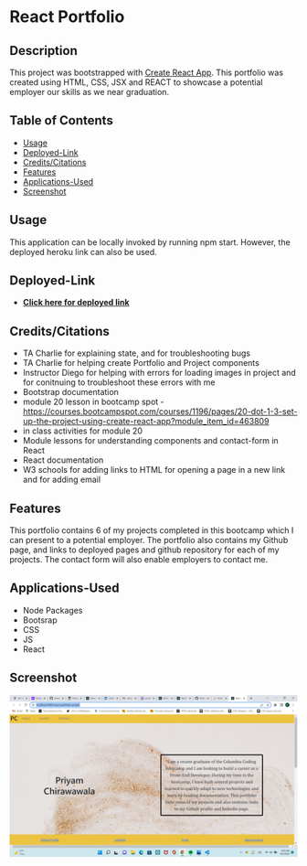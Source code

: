# React Portfolio

## Description

This project was bootstrapped with [Create React App](https://github.com/facebook/create-react-app). This portfolio was created using HTML, CSS, JSX and REACT to showcase a potential employer our skills as we near graduation.

## Table of Contents
* [Usage](#Usage)
* [Deployed-Link](#Video-Link)
* [Credits/Citations](#Credits/Citations)
* [Features](#Features)
* [Applications-Used](#Applications-Used)
* [Screenshot](#Screenshot)


## Usage
This application can be locally invoked by running npm start. However, the deployed heroku link can also be used. 


## Deployed-Link
* **[Click here for deployed link](https://pacific-cliffs-12911.herokuapp.com/#project-challenges)**


## Credits/Citations
* TA Charlie for explaining state, and for troubleshooting bugs 
* TA Charlie for helping create Portfolio and Project components
* Instructor Diego for helping with errors for loading images in project and for conitnuing to troubleshoot these errors with me
* Bootstrap documentation
* module 20 lesson in bootcamp spot - https://courses.bootcampspot.com/courses/1196/pages/20-dot-1-3-set-up-the-project-using-create-react-app?module_item_id=463809
* in class activities for module 20
* Module lessons for understanding components and contact-form in React
* React documentation
* W3 schools for adding links to HTML for opening a page in a new link and for adding email


## Features
This portfolio contains 6 of my projects completed in this bootcamp which I can present to a potential employer. The portfolio also contains my Github page, and links to deployed pages and github repository for each of my projects. The contact form will also enable employers to contact me.


## Applications-Used
* Node Packages
* Bootsrap
* CSS
* JS
* React

## Screenshot

![alt="screenshot of Portfolio webpage"](./src/assets/about/screenshot.png)

